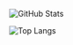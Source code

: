 <!-- GitHub Stats Section -->
![GitHub Stats](https://github-readme-stats.vercel.app/api?username=daku720&show_icons=true&theme=tokyonight&hide_border=true&cache_seconds=1800)

<!-- Most Used Languages -->
![Top Langs](https://github-readme-stats.vercel.app/api/top-langs/?username=daku720&layout=compact&theme=tokyonight&hide_border=true&langs_count=8&cache_seconds=1800)
